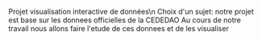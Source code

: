 Projet visualisation interactive de données\n
Choix d'un sujet:
notre projet est base sur les donnees officielles de la CEDEDAO
Au cours de notre travail nous allons faire l'etude de ces donnees et de les visualiser
